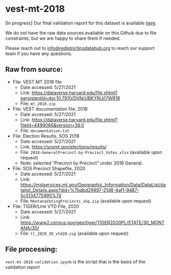 # vest-mt-2018

[In progress] Our final validation report for this dataset is available [here]().

We do not have the raw data sources available on this Github due to file constraints, but we are happy to share them if needed. 

Please reach out to info@redistrictingdatahub.org to reach our support team if you have any questions.

## Raw from source:

- File: VEST MT 2018 file
   - Date accessed: 5/27/2021
   - Link: https://dataverse.harvard.edu/file.xhtml?persistentId=doi:10.7910/DVN/UBKYRU/I7WR18
   - File: `mt_2018.zip`
- File: VEST documentation file, 2018
   - Date accessed: 5/27/2021
   - Link: https://dataverse.harvard.edu/file.xhtml?fileId=4499066&version=36.0
   - File: `documentation.txt`
- File: Election Results, SOS 2018
   - Date accessed: 5/27/2021
   - Link: https://sosmt.gov/elections/results/
   - File: `2018-GeneralPrecinct-by-Precinct_Votes.xlsx` (available upon request)
   - Note: selected "Precinct by Precinct" under 2018 General. 
- File: SOS Precinct Shapefile, 2020 
   - Date accessed: 5/27/2021
   - Link: https://mslservices.mt.gov/Geographic_Information/Data/DataList/datalist_Details.aspx?did=%7bdbd29997-21d8-4af1-9d87-5c5134775995%7d
   - File: `MontanaVotingPrecincts_shp.zip` (available upon request)
- File: TIGER/Line VTD File, 2020
   - Date accessed: 5/27/2021
   - Link: https://www2.census.gov/geo/tiger/TIGER2020PL/STATE/30_MONTANA/30/
   - File: `tl_2020_30_vtd20.zip` (available upon request)

## File processing:

`vest-mt-2018-validation.ipynb` is the script that is the basis of the validation report
